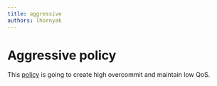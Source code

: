 ```yaml
---
title: aggressive
authors: lhornyak
---
```


# Aggressive policy

This [policy](Sla/policies) is going to create high overcommit and maintain low QoS.
